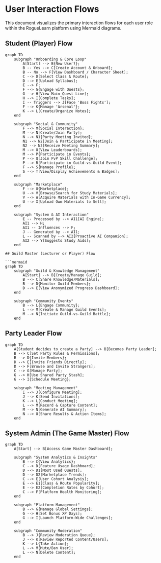 # User Interaction Flows

This document visualizes the primary interaction flows for each user role within the RogueLearn platform using Mermaid diagrams.

## Student (Player) Flow

```mermaid
graph TD
    subgraph "Onboarding & Core Loop"
        A[Start] --> B{New User?};
        B -- Yes --> C[Create Account & Onboard];
        B -- No --> F[View Dashboard / Character Sheet];
        C --> D[Select Class & Route];
        D --> E[Upload Syllabus];
        E --> F;
        F --> G{Engage with Quests};
        G --> H[View Main Quest Line];
        H --> I[Complete Tasks];
        I -- Triggers --> J[Face 'Boss Fights'];
        F --> K{Manage 'Arsenal'};
        K --> L[Create/Organize Notes];
    end

    subgraph "Social & Community"
        F --> M{Social Interaction};
        M --> N[Create/Join Party];
        N --> N1{Party Meeting Invited};
        N1 --> N2[Join & Participate in Meeting];
        N2 --> N3[Receive Meeting Summary];
        M --> O[View Leaderboards];
        M --> P{Participate in Events};
        P --> Q[Join PvP Skill Challenge];
        P --> R[Participate in Guild-vs-Guild Event];
        F --> S{Manage Profile};
        S --> T[View/Display Achievements & Badges];
    end

    subgraph "Marketplace"
        F --> U{Marketplace};
        U --> V[Browse/Search for Study Materials];
        V --> W[Acquire Materials with In-Game Currency];
        U --> X[Upload Own Materials to Sell];
    end

    subgraph "System & AI Interaction"
        E -- Processed by --> AI1[AI Engine];
        AI1 --> H;
        AI1 -- Influences --> F;
        J -- Generated by --> AI1;
        L -- Scanned by --> AI2[Proactive AI Companion];
        AI2 --> Y[Suggests Study Aids];
    end

## Guild Master (Lecturer or Player) Flow

```mermaid
graph TD
    subgraph "Guild & Knowledge Management"
        A[Start] --> B[Create/Manage Guild];
        B --> C[Share Knowledge/Materials];
        B --> D{Monitor Guild Members};
        D --> E[View Anonymized Progress Dashboard];
    end

    subgraph "Community Events"
        B --> L{Engage Community};
        L --> M[Create & Manage Guild Events];
        M --> N[Initiate Guild-vs-Guild Battle];
    end
```

## Party Leader Flow

```mermaid
graph TD
    A[Student decides to create a Party] --> B[Becomes Party Leader];
    B --> C[Set Party Rules & Permissions];
    B --> D{Invite Members};
    D --> E[Invite Friends Directly];
    D --> F[Browse and Invite Strangers];
    C --> G[Manage Party];
    G --> H[Use Shared Party Stash];
    G --> I{Schedule Meeting};
    
    subgraph "Meeting Management"
        I --> J[Configure Meeting];
        J --> K[Send Invitations];
        K --> L[Conduct Meeting];
        L --> M[Record & Capture Content];
        M --> N[Generate AI Summary];
        N --> O[Share Results & Action Items];
    end
```

## System Admin (The Game Master) Flow

```mermaid
graph TD
    A[Start] --> B[Access Game Master Dashboard];

    subgraph "System Analytics & Insights"
        B --> C{View Analytics};
        C --> D[Feature Usage Dashboard];
        D --> D1[Most Used Quests];
        D --> D2[Marketplace Trends];
        C --> E[User Cohort Analysis];
        E --> E1[Class & Route Popularity];
        E --> E2[Completion Rates by Cohort];
        C --> F[Platform Health Monitoring];
    end

    subgraph "Platform Management"
        B --> G{Manage Global Settings};
        G --> H[Set Bonus XP Days];
        G --> I[Launch Platform-Wide Challenges];
    end

    subgraph "Community Moderation"
        B --> J{Review Moderation Queue};
        J --> K[Review Reported Content/Users];
        K --> L{Take Action};
        L --> M[Mute/Ban User];
        L --> N[Delete Content];
    end
```